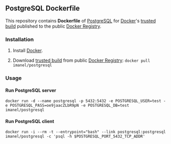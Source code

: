 ## PostgreSQL Dockerfile

This repository contains **Dockerfile** of [PostgreSQL](http://www.postgresql.org) for [Docker](https://www.docker.io/)'s [trusted build](https://index.docker.io/u/imanel/postgresql/) published to the public [Docker Registry](https://index.docker.io/).

### Installation

1. Install [Docker](https://www.docker.io/).

2. Download [trusted build](https://index.docker.io/u/imanel/postgresql/) from public [Docker Registry](https://index.docker.io/): `docker pull imanel/postgresql`

### Usage

#### Run PostgreSQL server

    docker run -d --name postgresql -p 5432:5432 -e POSTGRESQL_USER=test -e POSTGRESQL_PASS=oe9jaacZLbR9pN -e POSTGRESQL_DB=test imanel/postgresql

#### Run PostgreSQL client

    docker run -i --rm -t --entrypoint="bash" --link postgresql:postgresql imanel/postgresql -c 'psql -h $POSTGRESQL_PORT_5432_TCP_ADDR'
